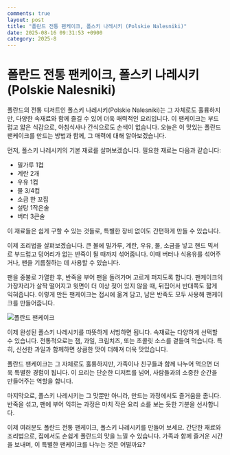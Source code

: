 ```yaml
---
comments: true
layout: post
title: "폴란드 전통 팬케이크, 폴스키 나레시키 (Polskie Nalesniki)"
date: 2025-08-16 09:31:53 +0900
category: 2025-8
---
```


# 폴란드 전통 팬케이크, 폴스키 나레시키 (Polskie Nalesniki)

폴란드의 전통 디저트인 폴스키 나레시키(Polskie Nalesniki)는 그 자체로도 훌륭하지만, 다양한 속재료와 함께 즐길 수 있어 더욱 매력적인 요리입니다. 이 팬케이크는 부드럽고 얇은 식감으로, 아침식사나 간식으로도 손색이 없습니다. 오늘은 이 맛있는 폴란드 팬케이크를 만드는 방법과 함께, 그 매력에 대해 알아보겠습니다.

먼저, 폴스키 나레시키의 기본 재료를 살펴보겠습니다. 필요한 재료는 다음과 같습니다:

- 밀가루 1컵
- 계란 2개
- 우유 1컵
- 물 3/4컵
- 소금 한 꼬집
- 설탕 1작은술
- 버터 3큰술

이 재료들은 쉽게 구할 수 있는 것들로, 특별한 장비 없이도 간편하게 만들 수 있습니다. 

이제 조리법을 살펴보겠습니다. 큰 볼에 밀가루, 계란, 우유, 물, 소금을 넣고 핸드 믹서로 부드럽고 덩어리가 없는 반죽이 될 때까지 섞어줍니다. 이때 버터나 식용유를 섞어주거나, 팬을 기름칠하는 데 사용할 수 있습니다. 

팬을 중불로 가열한 후, 반죽을 부어 팬을 돌려가며 고르게 퍼지도록 합니다. 팬케이크의 가장자리가 살짝 떨어지고 윗면이 더 이상 젖어 있지 않을 때, 뒤집어서 반대쪽도 짧게 익혀줍니다. 이렇게 만든 팬케이크는 접시에 옮겨 담고, 남은 반죽도 모두 사용해 팬케이크를 만들어줍니다. 

![폴란드 팬케이크](https://www.themealdb.com/images/media/meals/58bkyo1593350017.jpg)

이제 완성된 폴스키 나레시키를 따뜻하게 서빙하면 됩니다. 속재료는 다양하게 선택할 수 있습니다. 전통적으로는 잼, 과일, 크림치즈, 또는 초콜릿 소스를 곁들여 먹습니다. 특히, 신선한 과일과 함께하면 상큼한 맛이 더해져 더욱 맛있습니다. 

폴란드 팬케이크는 그 자체로도 훌륭하지만, 가족이나 친구들과 함께 나누어 먹으면 더욱 특별한 경험이 됩니다. 이 요리는 단순한 디저트를 넘어, 사람들과의 소중한 순간을 만들어주는 역할을 합니다. 

마지막으로, 폴스키 나레시키는 그 맛뿐만 아니라, 만드는 과정에서도 즐거움을 줍니다. 반죽을 섞고, 팬에 부어 익히는 과정은 마치 작은 요리 쇼를 보는 듯한 기분을 선사합니다. 

이제 여러분도 폴란드 전통 팬케이크, 폴스키 나레시키를 만들어 보세요. 간단한 재료와 조리법으로, 집에서도 손쉽게 폴란드의 맛을 느낄 수 있습니다. 가족과 함께 즐거운 시간을 보내며, 이 특별한 팬케이크를 나누는 것은 어떨까요?